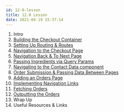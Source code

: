 ```yaml
---
id: 12-0-lesson
title: 12.0 Lesson
date: 2021-04-19 15:37:14
---
```


1. Intro
2. [Building the Checkout Container](12-2-building-checkout-container)
3. [Setting Up Routing & Routes](12-3-setting-up-routing-and-routes)
4. [Navigation to the Checkout Page](12-4-navigation-to-checkout-page)
5. [Navigation Back & To Next Page](12-5-navigation-back-and-to-next-page)
6. [Passing Ingredients via Query Params](12-6-passing-ingredients-via-query-params)
7. [Navigating to the Contact Data component](12-7-navigating-to-contact-data-component)
8. [Order Submission & Passing Data Between Pages](12-8-order-submission-and-passing-data-between-pages)
9. [Adding an Orders Page](12-9-adding-orders-page)
10. [Implementing Navigation Links](12-10-implementing-navigation-links)
11. [Fetching Orders](12-11-0-fetching-orders)
12. [Outputting the Orders](12-12-outputting-orders)
13. Wrap Up
14. Useful Resources & Links
